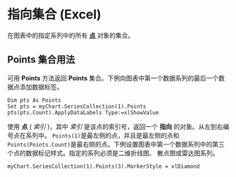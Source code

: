 
# 指向集合 (Excel)

在图表中的指定系列中的所有 **[点](944d5edb-b1e7-7aed-5ead-bde3878b26e5.md)** 对象的集合。


## Points 集合用法

可用  **Points** 方法返回 **Points** 集合。下例向图表中第一个数据系列的最后一个数据点添加数据标签。


```
Dim pts As Points 
Set pts = myChart.SeriesCollection(1).Points 
pts(pts.Count).ApplyDataLabels Type:=xlShowValue
```

使用 **点** ( _索引_ )，其中 _索引_ 是该点的索引号，返回一个 **指向** 的对象。从左到右编号点在系列中。 `Points(1)`是最左侧的点，并且是最左侧的点和 `Points(Points.Count)`是最右侧的点。下例设置图表中第一个数据系列中的第三个点的数据标记样式。指定的系列必须是二维折线图、 散点图或雷达图系列。




```
myChart.SeriesCollection(1).Points(3).MarkerStyle = xlDiamond
```

